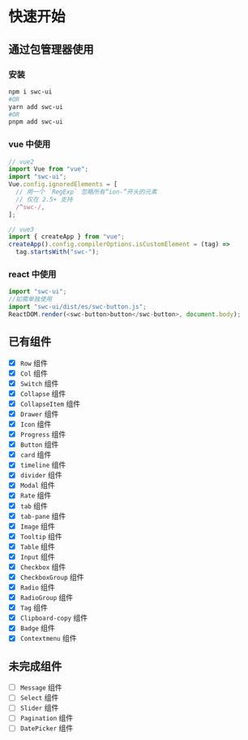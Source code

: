 # 快速开始

## 通过包管理器使用

### 安装

```bash
npm i swc-ui
#OR
yarn add swc-ui
#OR
pnpm add swc-ui
```

### vue 中使用

```js
// vue2
import Vue from "vue";
import "swc-ui";
Vue.config.ignoredElements = [
  // 用一个 `RegExp` 忽略所有“ion-”开头的元素
  // 仅在 2.5+ 支持
  /^swc-/,
];

// vue3
import { createApp } from "vue";
createApp().config.compilerOptions.isCustomElement = (tag) =>
  tag.startsWith("swc-");
```

### react 中使用

```js
import "swc-ui";
//如需单独使用
import "swc-ui/dist/es/swc-button.js";
ReactDOM.render(<swc-button>button</swc-button>, document.body);
```

## 已有组件

- [x] `Row` 组件
- [x] `Col` 组件
- [x] `Switch` 组件
- [x] `Collapse` 组件
- [x] `CollapseItem` 组件
- [x] `Drawer` 组件
- [x] `Icon` 组件
- [x] `Progress` 组件
- [x] `Button` 组件
- [x] `card` 组件
- [x] `timeline` 组件
- [x] `divider` 组件
- [x] `Modal` 组件
- [x] `Rate` 组件
- [x] `tab` 组件
- [x] `tab-pane` 组件
- [x] `Image` 组件
- [x] `Tooltip` 组件
- [x] `Table` 组件
- [x] `Input` 组件
- [x] `Checkbox` 组件
- [x] `CheckboxGroup` 组件
- [x] `Radio` 组件
- [x] `RadioGroup` 组件
- [x] `Tag` 组件
- [x] `Clipboard-copy` 组件
- [x] `Badge` 组件
- [x] `Contextmenu` 组件

## 未完成组件

- [ ] `Message` 组件
- [ ] `Select` 组件
- [ ] `Slider` 组件
- [ ] `Pagination` 组件
- [ ] `DatePicker` 组件
